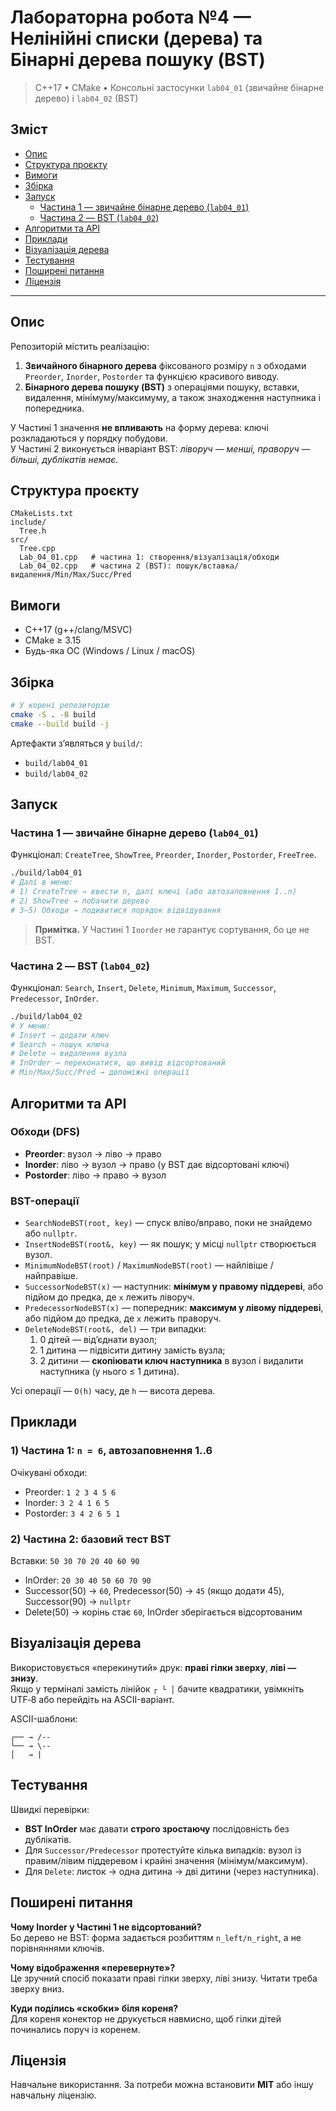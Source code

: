 # Лабораторна робота №4 — Нелінійні списки (дерева) та Бінарні дерева пошуку (BST)

> C++17 • CMake • Консольні застосунки `lab04_01` (звичайне бінарне дерево) і `lab04_02` (BST)

## Зміст
- [Опис](#опис)
- [Структура проєкту](#структура-проєкту)
- [Вимоги](#вимоги)
- [Збірка](#збірка)
- [Запуск](#запуск)
  - [Частина 1 — звичайне бінарне дерево (`lab04_01`)](#частина-1--звичайне-бінарне-дерево-lab04_01)
  - [Частина 2 — BST (`lab04_02`)](#частина-2--bst-lab04_02)
- [Алгоритми та API](#алгоритми-та-api)
- [Приклади](#приклади)
- [Візуалізація дерева](#візуалізація-дерева)
- [Тестування](#тестування)
- [Поширені питання](#поширені-питання)
- [Ліцензія](#ліцензія)

---

## Опис
Репозиторій містить реалізацію:
1. **Звичайного бінарного дерева** фіксованого розміру `n` з обходами `Preorder`, `Inorder`, `Postorder` та функцією красивого виводу.
2. **Бінарного дерева пошуку (BST)** з операціями пошуку, вставки, видалення, мінімуму/максимуму, а також знаходження наступника і попередника.

У Частині 1 значення **не впливають** на форму дерева: ключі розкладаються у порядку побудови.  
У Частині 2 виконується інваріант BST: *ліворуч — менші, праворуч — більші, дублікатів немає.*

## Структура проєкту
```
CMakeLists.txt
include/
  Tree.h
src/
  Tree.cpp
  Lab_04_01.cpp   # частина 1: створення/візуалізація/обходи
  Lab_04_02.cpp   # частина 2 (BST): пошук/вставка/видалення/Min/Max/Succ/Pred
```

## Вимоги
- C++17 (g++/clang/MSVC)
- CMake ≥ 3.15
- Будь-яка ОС (Windows / Linux / macOS)

## Збірка
```bash
# У корені репозиторію
cmake -S . -B build
cmake --build build -j
```

Артефакти з’являться у `build/`:
- `build/lab04_01`
- `build/lab04_02`

## Запуск

### Частина 1 — звичайне бінарне дерево (`lab04_01`)
Функціонал: `CreateTree`, `ShowTree`, `Preorder`, `Inorder`, `Postorder`, `FreeTree`.

```bash
./build/lab04_01
# Далі в меню:
# 1) CreateTree → ввести n, далі ключі (або автозаповнення 1..n)
# 2) ShowTree → побачити дерево
# 3–5) Обходи → подивитися порядок відвідування
```

> **Примітка.** У Частині 1 `Inorder` не гарантує сортування, бо це не BST.

### Частина 2 — BST (`lab04_02`)
Функціонал: `Search`, `Insert`, `Delete`, `Minimum`, `Maximum`, `Successor`, `Predecessor`, `InOrder`.

```bash
./build/lab04_02
# У меню:
# Insert → додати ключ
# Search → пошук ключа
# Delete → видалення вузла
# InOrder → переконатися, що вивід відсортований
# Min/Max/Succ/Pred → допоміжні операції
```

## Алгоритми та API

### Обходи (DFS)
- **Preorder**: вузол → ліво → право  
- **Inorder**: ліво → вузол → право (у BST дає відсортовані ключі)  
- **Postorder**: ліво → право → вузол

### BST-операції
- `SearchNodeBST(root, key)` — спуск вліво/вправо, поки не знайдемо або `nullptr`.  
- `InsertNodeBST(root&, key)` — як пошук; у місці `nullptr` створюється вузол.  
- `MinimumNodeBST(root)` / `MaximumNodeBST(root)` — найлівіше / найправіше.  
- `SuccessorNodeBST(x)` — наступник: **мінімум у правому піддереві**, або підйом до предка, де `x` лежить ліворуч.  
- `PredecessorNodeBST(x)` — попередник: **максимум у лівому піддереві**, або підйом до предка, де `x` лежить праворуч.  
- `DeleteNodeBST(root&, del)` — три випадки:
  1) 0 дітей — від’єднати вузол;
  2) 1 дитина — підвісити дитину замість вузла;
  3) 2 дитини — **скопіювати ключ наступника** в вузол і видалити наступника (у нього ≤ 1 дитина).

Усі операції — `O(h)` часу, де `h` — висота дерева.

## Приклади

### 1) Частина 1: `n = 6`, автозаповнення 1..6
Очікувані обходи:
- Preorder: `1 2 3 4 5 6`
- Inorder: `3 2 4 1 6 5`
- Postorder: `3 4 2 6 5 1`

### 2) Частина 2: базовий тест BST
Вставки: `50 30 70 20 40 60 90`  
- InOrder: `20 30 40 50 60 70 90`  
- Successor(50) → `60`, Predecessor(50) → `45` (якщо додати 45), Successor(90) → `nullptr`  
- Delete(50) → корінь стає `60`, InOrder зберігається відсортованим

## Візуалізація дерева
Використовується «перекинутий» друк: **праві гілки зверху**, **ліві — знизу**.  
Якщо у терміналі замість лінійок `┌ └ │` бачите квадратики, увімкніть UTF‑8 або перейдіть на ASCII-варіант.

ASCII-шаблони:
```
┌── → /--
└── → \--
│   → |  
```

## Тестування
Швидкі перевірки:
- **BST InOrder** має давати **строго зростаючу** послідовність без дублікатів.
- Для `Successor/Predecessor` протестуйте кілька випадків: вузол із правим/лівим піддеревом і крайні значення (мінімум/максимум).
- Для `Delete`: листок → одна дитина → дві дитини (через наступника).

## Поширені питання
**Чому Inorder у Частині 1 не відсортований?**  
Бо дерево не BST: форма задається розбиттям `n_left/n_right`, а не порівняннями ключів.

**Чому відображення «перевернуте»?**  
Це зручний спосіб показати праві гілки зверху, ліві знизу. Читати треба зверху вниз.

**Куди поділись «скобки» біля кореня?**  
Для кореня конектор не друкується навмисно, щоб гілки дітей починались поруч із коренем.

## Ліцензія
Навчальне використання. За потреби можна встановити **MIT** або іншу навчальну ліцензію.
